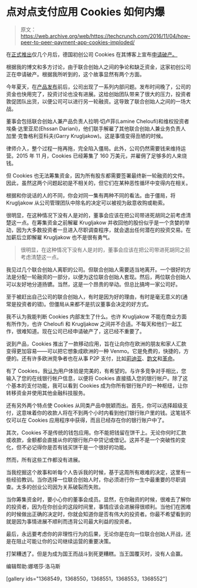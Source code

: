 # 点对点支付应用 Cookies 如何内爆 

> 原文：<https://web.archive.org/web/https://techcrunch.com/2016/11/04/how-peer-to-peer-payment-app-cookies-imploded/>

在[正式推出](https://web.archive.org/web/20230129104106/https://techcrunch.com/2016/08/16/peer-to-peer-payment-app-cookies-launches-in-germany/)仅几个月后，德国初创公司 Cookies 在其博客上宣布[申请破产。](https://web.archive.org/web/20230129104106/https://cookies-app.com/de/blog/in-eigener-sache)

根据我的博文和多方讨论，由于联合创始人之间的争论和缺乏资金，这家初创公司正在申请破产。根据我所听到的，这个故事显然有两个方面。

今年夏天，在[产品发布](https://web.archive.org/web/20230129104106/https://techcrunch.com/2016/08/16/peer-to-peer-payment-app-cookies-launches-in-germany/)前后，公司出现了一系列内部问题。发布时间晚了，公司的资金也快用完了，投资讨论也没有进展。这给创始团队带来了很大的压力，投资者敦促团队出货，以便公司可以进行另一轮融资。这导致了联合创始人之间的一场大战。

董事会包括联合创始人兼产品负责人拉明·切卢菲(Lamine Cheloufi)和维权投资者埃桑·达里亚尼(Ehssan Dariani)，他们联手解雇了其他联合创始人兼业务负责人加里·克鲁格利亚科夫(Garry Krugljakow)。这是事情变得丑陋的时候。

律师介入，整个过程一拖再拖，完全陷入僵局。此外，公司仍然需要钱来维持运营。2015 年 11 月，Cookies 已经筹集了 160 万美元，并雇佣了足够多的人来烧钱。

但 Cookies 也无法筹集资金，因为所有股东都需要签署最终新一轮融资的文件。因此，虽然这两个问题起初是不相关的，但它们在某种恶性循环中变得内在相关。

根据和你说话的人的不同，你会对同一集有两种不同的看法。由于僵局，将 Krugljakow 从公司管理团队中除名的决定可以被视为敌意收购或勒索。

很明显，在这种情况下没有人是对的，董事会应该在把公司带进死胡同之前考虑清楚这一点。在筹集资金之前解雇 Krugljakow 并收回他的股份似乎是一个贪婪的举动，因为大多数投资者一旦进入尽职调查程序，就会退出任何潜在的投资交易。在加薪后立即解雇 Krugljakow 也不是很有勇气。

> 很明显，在这种情况下没有人是对的，董事会应该在把公司带进死胡同之前考虑清楚这一点。

我见过几个联合创始人离职的公司。但联合创始人需要适当地离开。一个很好的方法是分配一轮融资的一部分，以便为这位联合创始人套现。然后，两位联合创始人可以友好地分道扬镳。当然，这是一个昂贵的举动。但总比搞垮一家公司好。

至于被赶出自己公司的联合创始人，有时是因为好的理由，有时是毫无意义的(通常是投资者的错)。但僵局从来都不是抗议董事会决定的好方式。

我不认为我能判断 Cookies 内部发生了什么。也许 Krugljakow 不能在商业方面有所作为，也许 Cheloufi 和 Krugljakow 之间并不合适。不每天和他们一起工作，很难知道。现在公司已经申请破产了，这已经不重要了。

说到产品，Cookies 推出了一款移动应用，旨在让向你在欧洲的朋友和家人汇款变得更加容易——可以把它想象成欧洲的一种 Venmo。它是免费的，快捷的，方便的。还有许多欧洲竞争者也在从事 P2P 支付，比如[莉迪亚](https://web.archive.org/web/20230129104106/https://techcrunch.com/tag/lydia/)、[韵文](https://web.archive.org/web/20230129104106/https://techcrunch.com/2016/10/25/verse-banks-8-3m-series-a-to-accelerate-its-p2p-payments-play-in-europe/)和[革命](https://web.archive.org/web/20230129104106/https://techcrunch.com/tag/revolut/)。

有了 Cookies，我[认为](https://web.archive.org/web/20230129104106/https://techcrunch.com/2016/08/16/peer-to-peer-payment-app-cookies-launches-in-germany/)用户体验是完美的，有希望的。与许多竞争对手相比，您输入了您的在线银行帐户信息，以便将 Cookies 直接插入您的银行帐户。除了这个基本的支付功能，我可以看到 Cookies 成为你所有银行账户的一种枢纽，让你转移资金并使用其他金融科技服务。

还有另外两个特点使 Cookies 从同类产品中脱颖而出。首先，你可以选择超级支付，这意味着你的收款人将在不到两个小时内看到他们银行账户里的钱。这笔钱不仅可以在 Cookies 应用程序中获得，而且已经存在你的银行账户中了。

其次，Cookies 不是传统的钱包应用。你不能把钱留在饼干上。无论你何时汇款或收款，金额都会直接从你的银行账户中贷记或借记。这并不是一个突破性的变化，但不必记得你是否有钱买饼干是一个很好的功能。

然而，所有这些工作都没有进展。

当我挖掘这个故事和听每个人告诉我的时候，基于这周所有艰难的决定，这里有一些经验教训。当你选择一位联合创始人时，你必须进行你一生中最重要的尽职调查。太多的创业公司因为关系破裂而失败。

当你筹集资金时，要小心你的董事会成员。显然，在你融资的时候，很难去了解你的投资者，因为在你创业的这段时间里，事情应该会进展得很顺利。当他们在困难的时候做出正确的决定时，你就会知道你是否有伟大的投资者。你最不希望看到的就是因为事情进展不顺利而违背公司最大利益的投资者。

最后，永远要考虑你的非理性行为的后果，无论你是在向一位联合创始人开战，还是在阻止可能让你的公司继续运营的重要决策。

打架糟透了。但是为成为国王而战斗到死更糟糕。当王国覆灭时，没有人会赢。

编辑帮助:娜塔莎·洛马斯

[gallery ids="1368549，1368550，1368551，1368553，1368552"]